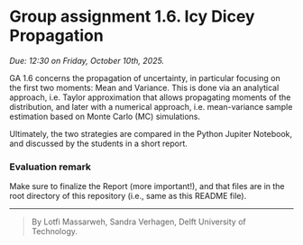 # Group assignment 1.6. Icy Dicey Propagation

*Due: 12:30 on Friday, October 10th, 2025.*

GA 1.6 concerns the propagation of uncertainty, in particular focusing on the first two moments: Mean and Variance. This is done via an analytical approach, i.e. Taylor approximation that allows propagating moments of the distribution, and later with a numerical approach, i.e. mean-variance sample estimation based on Monte Carlo (MC) simulations. 

Ultimately, the two strategies are compared in the Python Jupiter Notebook, and discussed by the students in a short report.

### Evaluation remark
Make sure to finalize the Report (more important!), and that files are in the root directory of this repository (i.e., same as this README file). 

---
> By Lotfi Massarweh, Sandra Verhagen, Delft University of Technology. 